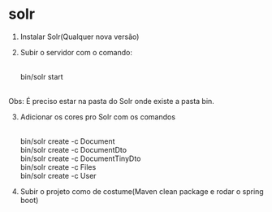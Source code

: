 # solr

1. Instalar Solr(Qualquer nova versão)
2. Subir o servidor com o comando:
   
   <br /> bin/solr start
   
<br /> Obs: É preciso estar na pasta do Solr onde existe a pasta bin. 


3. Adicionar os cores pro Solr com os comandos

   <br /> bin/solr create -c Document
   <br /> bin/solr create -c DocumentDto
   <br /> bin/solr create -c DocumentTinyDto
   <br /> bin/solr create -c Files
   <br /> bin/solr create -c User

4. Subir o projeto como de costume(Maven clean package e rodar o spring boot)
